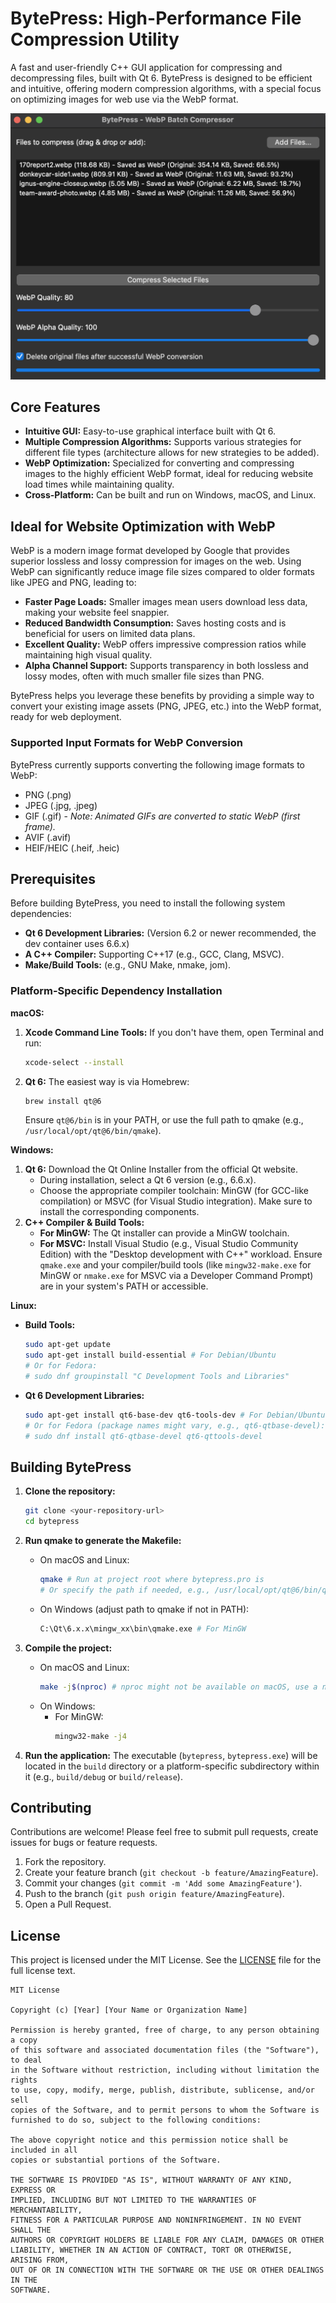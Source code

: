 # BytePress: High-Performance File Compression Utility

A fast and user-friendly C++ GUI application for compressing and decompressing files, built with Qt 6. BytePress is designed to be efficient and intuitive, offering modern compression algorithms, with a special focus on optimizing images for web use via the WebP format.

![BytePress Application](images/application.png)

## Core Features

*   **Intuitive GUI:** Easy-to-use graphical interface built with Qt 6.
*   **Multiple Compression Algorithms:** Supports various strategies for different file types (architecture allows for new strategies to be added).
*   **WebP Optimization:** Specialized for converting and compressing images to the highly efficient WebP format, ideal for reducing website load times while maintaining quality.
*   **Cross-Platform:** Can be built and run on Windows, macOS, and Linux.

## Ideal for Website Optimization with WebP

WebP is a modern image format developed by Google that provides superior lossless and lossy compression for images on the web. Using WebP can significantly reduce image file sizes compared to older formats like JPEG and PNG, leading to:

*   **Faster Page Loads:** Smaller images mean users download less data, making your website feel snappier.
*   **Reduced Bandwidth Consumption:** Saves hosting costs and is beneficial for users on limited data plans.
*   **Excellent Quality:** WebP offers impressive compression ratios while maintaining high visual quality.
*   **Alpha Channel Support:** Supports transparency in both lossless and lossy modes, often with much smaller file sizes than PNG.

BytePress helps you leverage these benefits by providing a simple way to convert your existing image assets (PNG, JPEG, etc.) into the WebP format, ready for web deployment.

### Supported Input Formats for WebP Conversion

BytePress currently supports converting the following image formats to WebP:

*   PNG (.png)
*   JPEG (.jpg, .jpeg)
*   GIF (.gif) - *Note: Animated GIFs are converted to static WebP (first frame).* 
*   AVIF (.avif)
*   HEIF/HEIC (.heif, .heic)

## Prerequisites

Before building BytePress, you need to install the following system dependencies:

*   **Qt 6 Development Libraries:** (Version 6.2 or newer recommended, the dev container uses 6.6.x)
*   **A C++ Compiler:** Supporting C++17 (e.g., GCC, Clang, MSVC).
*   **Make/Build Tools:** (e.g., GNU Make, nmake, jom).

### Platform-Specific Dependency Installation

**macOS:**

1.  **Xcode Command Line Tools:** If you don't have them, open Terminal and run:
    ```bash
    xcode-select --install
    ```
2.  **Qt 6:** The easiest way is via Homebrew:
    ```bash
    brew install qt@6
    ```
    Ensure `qt@6/bin` is in your PATH, or use the full path to qmake (e.g., `/usr/local/opt/qt@6/bin/qmake`).

**Windows:**

1.  **Qt 6:** Download the Qt Online Installer from the official Qt website.
    *   During installation, select a Qt 6 version (e.g., 6.6.x).
    *   Choose the appropriate compiler toolchain: MinGW (for GCC-like compilation) or MSVC (for Visual Studio integration). Make sure to install the corresponding components.
2.  **C++ Compiler & Build Tools:**
    *   **For MinGW:** The Qt installer can provide a MinGW toolchain.
    *   **For MSVC:** Install Visual Studio (e.g., Visual Studio Community Edition) with the "Desktop development with C++" workload.
    Ensure `qmake.exe` and your compiler/build tools (like `mingw32-make.exe` for MinGW or `nmake.exe` for MSVC via a Developer Command Prompt) are in your system's PATH or accessible.

**Linux:**

*   **Build Tools:**
    ```bash
    sudo apt-get update
    sudo apt-get install build-essential # For Debian/Ubuntu
    # Or for Fedora:
    # sudo dnf groupinstall "C Development Tools and Libraries"
    ```
*   **Qt 6 Development Libraries:**
    ```bash
    sudo apt-get install qt6-base-dev qt6-tools-dev # For Debian/Ubuntu
    # Or for Fedora (package names might vary, e.g., qt6-qtbase-devel):
    # sudo dnf install qt6-qtbase-devel qt6-qttools-devel
    ```

## Building BytePress

1.  **Clone the repository:**
    ```bash
    git clone <your-repository-url>
    cd bytepress
    ```

2.  **Run qmake to generate the Makefile:**
    *   On macOS and Linux:
        ```bash
        qmake # Run at project root where bytepress.pro is
        # Or specify the path if needed, e.g., /usr/local/opt/qt@6/bin/qmake
        ```
    *   On Windows (adjust path to qmake if not in PATH):
        ```bash
        C:\Qt\6.x.x\mingw_xx\bin\qmake.exe # For MinGW
        ```

3.  **Compile the project:**
    *   On macOS and Linux:
        ```bash
        make -j$(nproc) # nproc might not be available on macOS, use a number e.g., make -j4
        ```
    *   On Windows:
        *   For MinGW:
            ```bash
            mingw32-make -j4
            ```

4.  **Run the application:**
    The executable (`bytepress`, `bytepress.exe`) will be located in the `build` directory or a platform-specific subdirectory within it (e.g., `build/debug` or `build/release`).

## Contributing

Contributions are welcome! Please feel free to submit pull requests, create issues for bugs or feature requests.

1.  Fork the repository.
2.  Create your feature branch (`git checkout -b feature/AmazingFeature`).
3.  Commit your changes (`git commit -m 'Add some AmazingFeature'`).
4.  Push to the branch (`git push origin feature/AmazingFeature`).
5.  Open a Pull Request.

## License

This project is licensed under the MIT License. See the [LICENSE](LICENSE.md) file for the full license text.

```text
MIT License

Copyright (c) [Year] [Your Name or Organization Name]

Permission is hereby granted, free of charge, to any person obtaining a copy
of this software and associated documentation files (the "Software"), to deal
in the Software without restriction, including without limitation the rights
to use, copy, modify, merge, publish, distribute, sublicense, and/or sell
copies of the Software, and to permit persons to whom the Software is
furnished to do so, subject to the following conditions:

The above copyright notice and this permission notice shall be included in all
copies or substantial portions of the Software.

THE SOFTWARE IS PROVIDED "AS IS", WITHOUT WARRANTY OF ANY KIND, EXPRESS OR
IMPLIED, INCLUDING BUT NOT LIMITED TO THE WARRANTIES OF MERCHANTABILITY,
FITNESS FOR A PARTICULAR PURPOSE AND NONINFRINGEMENT. IN NO EVENT SHALL THE
AUTHORS OR COPYRIGHT HOLDERS BE LIABLE FOR ANY CLAIM, DAMAGES OR OTHER
LIABILITY, WHETHER IN AN ACTION OF CONTRACT, TORT OR OTHERWISE, ARISING FROM,
OUT OF OR IN CONNECTION WITH THE SOFTWARE OR THE USE OR OTHER DEALINGS IN THE
SOFTWARE.
```
